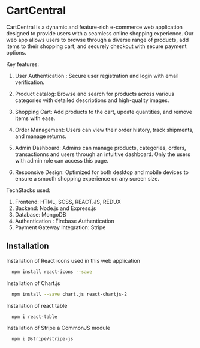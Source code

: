 <!-- # React + Vite

This template provides a minimal setup to get React working in Vite with HMR and some ESLint rules.

Currently, two official plugins are available:

- [@vitejs/plugin-react](https://github.com/vitejs/vite-plugin-react/blob/main/packages/plugin-react/README.md) uses [Babel](https://babeljs.io/) for Fast Refresh
- [@vitejs/plugin-react-swc](https://github.com/vitejs/vite-plugin-react-swc) uses [SWC](https://swc.rs/) for Fast Refresh -->

# CartCentral

CartCentral is a dynamic and feature-rich e-commerce web application designed to provide users with a seamless online shopping experience. Our web app allows users to browse through a diverse range of products, add items to their shopping cart, and securely checkout with secure payment options.

Key features:
1) User Authentication : Secure user registration and login with email verification.

2) Product catalog: Browse and search for products across various categories with detailed descriptions and high-quality images.

3) Shopping Cart: Add products to the cart, update quantities, and remove items with ease.

4) Order Management: Users can view their order history, track shipments, and manage returns.

5) Admin Dashboard: Admins can manage products, categories, orders, transactionns and users through an intuitive dashboard. Only the users with admin role can access this page.

6) Responsive Design: Optimized for both desktop and mobile devices to ensure a smooth shopping experience on any screen size.

TechStacks used:

1) Frontend: HTML, SCSS, REACT.JS, REDUX
2) Backend: Node.js and Express.js
3) Database: MongoDB
4) Authentication : Firebase Authentication
5) Payment Gateway Integration: Stripe

## Installation

Installation of React icons used in this web application

```bash
  npm install react-icons --save
```
Installation of Chart.js

```bash
  npm install --save chart.js react-chartjs-2
```

Installation of react table
```bash
  npm i react-table
```

Installation of Stripe a CommonJS module
```bash
  npm i @stripe/stripe-js
```